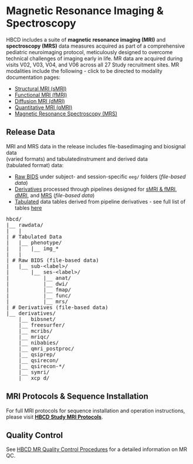 
# Magnetic Resonance Imaging & Spectroscopy

HBCD includes a suite of **magnetic resonance imaging (MRI)** and **spectroscopy (MRS)** data measures acquired as part of a comprehensive pediatric neuroimaging protocol, meticulously designed to overcome technical challenges of imaging early in life. MR data are acquired during visits V02, V03, V04, and V06 across all 27 Study recruitment sites. MR modalities include the following - click to be directed to modality documentation pages:

<ul>
<li><a href="smri" target="_blank">Structural MRI (sMRI)</a></li>
<li><a href="fmri" target="_blank">Functional MRI (fMRI)</a></li>
<li><a href="dmri" target="_blank">Diffusion MRI (dMRI)</a></li>
<li><a href="qmri" target="_blank">Quantitative MRI (qMRI)</a></li>
<li><a href="mrs" target="_blank">Magnetic Resonance Spectroscopy (MRS)</a></li>
</ul>

## Release Data

MRI and MRS data in the release includes <span class="tooltip">file-based<span class="tooltiptext">imaging and biosignal data<br>(varied formats)</span></span> and <span class="tooltip">tabulated<span class="tooltiptext">instrument and derived data<br>(tabulated format)</span></span> data:

- <i class="fa fa-hammer"></i> <a href="../../datacuration/rawbids/#imaging" target="_blank">Raw BIDS</a> under subject- and session-specific <code>eeg/</code> folders (*file-based data*)
- <i class="fas fa-cog"></i> <a href="../../datacuration/derivatives" target="_blank">Derivatives</a> processed through pipelines designed for <a href="../../datacuration/derivatives/#structural-functional-mri" target="_blank">sMRI & fMRI</a>, <a href="../../datacuration/derivatives/#diffusion-mri" target="_blank">dMRI</a>, and <a href="../../datacuration/derivatives/#mr-spectroscopy-osprey-bids" target="_blank">MRS</a> (*file-based data*)
- <i class="fas fa-table"></i> <a href="../../datacuration/phenotypes" target="_blank">Tabulated</a> data tables derived from pipeline derivatives - see full list of tables <a href="../#mri" target="_blank">here</a>

<pre class="folder-tree">
hbcd/
|__ rawdata/ 
|   |
| <span class="hashtag"># Tabulated Data</span>
|   |__ phenotype/     
|   |   |__ img_*
|   |
| <span class="hashtag"># Raw BIDS (file-based data)</span>
|   |__ sub-<span class="label">&lt;label&gt;</span>/
|       |__ ses-<span class="label">&lt;label&gt;</span>/
|           |__ anat/
|           |__ dwi/
|           |__ fmap/
|           |__ func/
|           |__ mrs/
| <span class="hashtag"># Derivatives (file-based data)</span>
|__ derivatives/       
    |__ bibsnet/
    |__ freesurfer/
    |__ mcribs/
    |__ mriqc/
    |__ nibabies/
    |__ qmri_postproc/
    |__ qsiprep/
    |__ qsirecon/
    |__ qsirecon-*/
    |__ symri/
    |__ xcp_d/
</pre>

## MRI Protocols & Sequence Installation
For full MRI protocols for sequence installation and operation instructions, please visit <a href="https://hbcdsequences.readthedocs.io"><b>HBCD Study MRI Protocols</b></a>.

## Quality Control 
See [HBCD MR Quality Control Procedures](qc.md) for a detailed information on MR QC.
